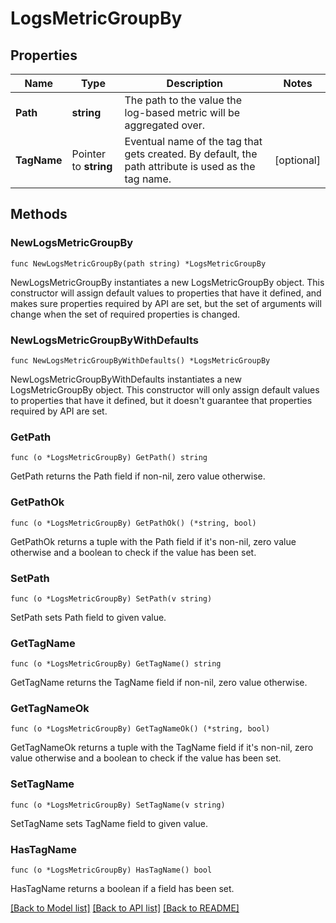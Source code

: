 # LogsMetricGroupBy

## Properties

| Name        | Type                  | Description                                                                                         | Notes      |
| ----------- | --------------------- | --------------------------------------------------------------------------------------------------- | ---------- |
| **Path**    | **string**            | The path to the value the log-based metric will be aggregated over.                                 |
| **TagName** | Pointer to **string** | Eventual name of the tag that gets created. By default, the path attribute is used as the tag name. | [optional] |

## Methods

### NewLogsMetricGroupBy

`func NewLogsMetricGroupBy(path string) *LogsMetricGroupBy`

NewLogsMetricGroupBy instantiates a new LogsMetricGroupBy object.
This constructor will assign default values to properties that have it defined,
and makes sure properties required by API are set, but the set of arguments
will change when the set of required properties is changed.

### NewLogsMetricGroupByWithDefaults

`func NewLogsMetricGroupByWithDefaults() *LogsMetricGroupBy`

NewLogsMetricGroupByWithDefaults instantiates a new LogsMetricGroupBy object.
This constructor will only assign default values to properties that have it defined,
but it doesn't guarantee that properties required by API are set.

### GetPath

`func (o *LogsMetricGroupBy) GetPath() string`

GetPath returns the Path field if non-nil, zero value otherwise.

### GetPathOk

`func (o *LogsMetricGroupBy) GetPathOk() (*string, bool)`

GetPathOk returns a tuple with the Path field if it's non-nil, zero value otherwise
and a boolean to check if the value has been set.

### SetPath

`func (o *LogsMetricGroupBy) SetPath(v string)`

SetPath sets Path field to given value.

### GetTagName

`func (o *LogsMetricGroupBy) GetTagName() string`

GetTagName returns the TagName field if non-nil, zero value otherwise.

### GetTagNameOk

`func (o *LogsMetricGroupBy) GetTagNameOk() (*string, bool)`

GetTagNameOk returns a tuple with the TagName field if it's non-nil, zero value otherwise
and a boolean to check if the value has been set.

### SetTagName

`func (o *LogsMetricGroupBy) SetTagName(v string)`

SetTagName sets TagName field to given value.

### HasTagName

`func (o *LogsMetricGroupBy) HasTagName() bool`

HasTagName returns a boolean if a field has been set.

[[Back to Model list]](../README.md#documentation-for-models) [[Back to API list]](../README.md#documentation-for-api-endpoints) [[Back to README]](../README.md)
